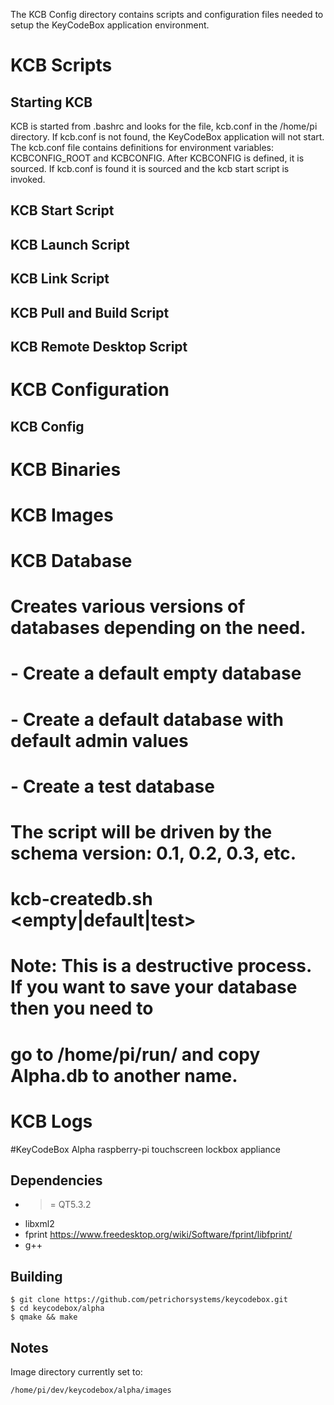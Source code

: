 The KCB Config directory contains scripts and configuration files needed
to setup the KeyCodeBox application environment.

# KCB Scripts

## Starting KCB
KCB is started from .bashrc and looks for the file, kcb.conf in the /home/pi directory.
If kcb.conf is not found, the KeyCodeBox application will not start.  The kcb.conf file
contains definitions for environment variables: KCBCONFIG_ROOT and KCBCONFIG.  After
KCBCONFIG is defined, it is sourced.  If kcb.conf is found it is sourced and the kcb 
start script is invoked.

## KCB Start Script

## KCB Launch Script

## KCB Link Script

## KCB Pull and Build Script

## KCB Remote Desktop Script

# KCB Configuration

## KCB Config

# KCB Binaries

# KCB Images

# KCB Database
# Creates various versions of databases depending on the need.
#    - Create a default empty database
#    - Create a default database with default admin values
#    - Create a test database
# The script will be driven by the schema version: 0.1, 0.2, 0.3, etc.
#    kcb-createdb.sh <version> <empty|default|test>
# Note: This is a destructive process.  If you want to save your database then you need to 
# go to /home/pi/run/ and copy Alpha.db to another name.

# KCB Logs

#KeyCodeBox Alpha
raspberry-pi touchscreen lockbox appliance

## Dependencies
- >= QT5.3.2
- libxml2
- fprint https://www.freedesktop.org/wiki/Software/fprint/libfprint/
- g++

## Building
```
$ git clone https://github.com/petrichorsystems/keycodebox.git
$ cd keycodebox/alpha
$ qmake && make
```

## Notes
Image directory currently set to:
```
/home/pi/dev/keycodebox/alpha/images
